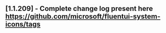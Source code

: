 ## [1.1.209] - Complete change log present here https://github.com/microsoft/fluentui-system-icons/tags
